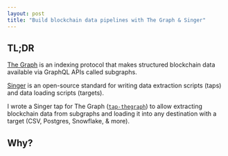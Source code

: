 ```yaml
---
layout: post
title: "Build blockchain data pipelines with The Graph & Singer"
---
```


<!-- TODO: remove TLDR -->

## TL;DR

[The Graph](https://thegraph.com/en/) is an indexing protocol that makes structured blockchain data available via GraphQL APIs called subgraphs.

[Singer](https://www.singer.io/) is an open-source standard for writing data extraction scripts (taps) and data loading scripts (targets).

I wrote a Singer tap for The Graph ([`tap-thegraph`](https://github.com/superkeyio/tap-thegraph)) to allow extracting blockchain data from subgraphs and loading it into any destination with a target (CSV, Postgres, Snowflake, & more).

## Why?





